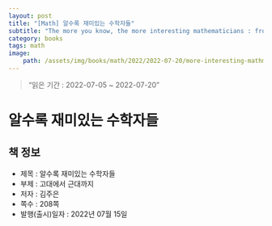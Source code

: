 ```yaml
---
layout: post
title: "[Math] 알수록 재미있는 수학자들"
subtitle: "The more you know, the more interesting mathematicians : from ancient times to modern times"
category: books
tags: math
image:
    path: /assets/img/books/math/2022/2022-07-20/more-interesting-mathmaticians.png
---
```


> “읽은 기간 : 2022-07-05 ~ 2022-07-20”

# 알수록 재미있는 수학자들

## 책 정보
- 제목 : 알수록 재미있는 수학자들
- 부제 : 고대에서 근대까지
- 저자 : 김주은
- 쪽수 : 208쪽
- 발행(출시)일자 : 2022년 07월 15일